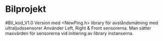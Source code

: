 # Bilprojekt

#Bil_kod_V1.0
Version med <NewPing.h> library för avståndsmätning med ultraljudssensorer
Använder Left, Right & Front sensorerna. Man sätter maxvärden för sensorerna vid initiering av library instanserna.
